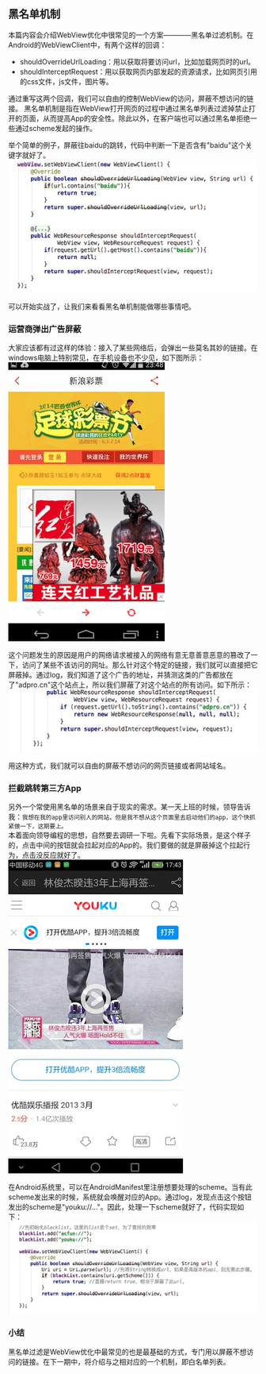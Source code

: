 ## 黑名单机制
本篇内容会介绍WebView优化中很常见的一个方案————黑名单过滤机制。在Android的WebViewClient中，有两个这样的回调：
- shouldOverrideUrlLoading：用以获取将要访问url，比如加载网页时的url。
- shouldInterceptRequest：用以获取网页内部发起的资源请求，比如网页引用的css文件，js文件，图片等。  

通过重写这两个回调，我们可以自由的控制WebView的访问，屏蔽不想访问的链接。
黑名单机制是指在WebView打开网页的过程中通过黑名单列表过滤掉禁止打开的页面，从而提高App的安全性。除此以外，在客户端也可以通过黑名单拒绝一些通过scheme发起的操作。  

举个简单的例子，屏蔽往baidu的跳转，代码中判断一下是否含有"baidu"这个关键字就好了。
![示例](./pic/2-1.jpeg)  

  可以开始实战了，让我们来看看黑名单机制能做哪些事情吧。

### 运营商弹出广告屏蔽
大家应该都有过这样的体验：接入了某些网络后，会弹出一些莫名其妙的链接。在windows电脑上特别常见，在手机设备也不少见，如下图所示：  
![广告](./pic/2-2.jpeg)  

这个问题发生的原因是用户的网络请求被接入的网络有意无意善意恶意的篡改了一下，访问了某些不该访问的网址。那么针对这个特定的链接，我们就可以直接把它屏蔽掉。通过log，我们知道了这个广告的地址，并猜测这类的广告都放在了"adpro.cn"这个站点上，所以我们屏蔽了对这个站点的所有访问。如下所示：
![屏蔽](./pic/2-3.jpeg)  

用这种方式，我们就可以自由的屏蔽不想访问的网页链接或者网站域名。
### 拦截跳转第三方App
另外一个常使用黑名单的场景来自于现实的需求。某一天上班的时候，领导告诉我：`我想在我的app里访问别人的网站，但是我不想从这个页面里去启动他们的app，这个快抓紧做一下，这期要上。`    
本着面向领导编程的思想，自然要去调研一下啦。先看下实际场景，是这个样子的，点击中间的按钮就会拉起对应的App的。我们要做的就是屏蔽掉这个拉起行为，点击没反应就好了。  
![实例](./pic/2-4.jpeg)  

在Android系统里，可以在AndroidManifest里注册想要处理的scheme。当有此scheme发出来的时候，系统就会唤醒对应的App。通过log，发现点击这个按钮发出的scheme是"youku://..."。因此，处理一下scheme就好了，代码实现如下：
![拉起](./pic/2-5.jpeg)

### 小结
黑名单过滤是WebView优化中最常见的也是最基础的方式，专门用以屏蔽不想访问的链接。在下一期中，将介绍与之相对应的一个机制，即白名单列表。

